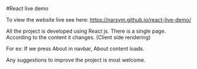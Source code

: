 #React live demo 

To view the website live see here: https://narsym.github.io/react-live-demo/

All the project is developed using React js.
There is a single page. According to the content it changes. (Client side rendering)

For ex: If we press About in navbar, About content loads.

Any suggestions to improve the project is most welcome.

